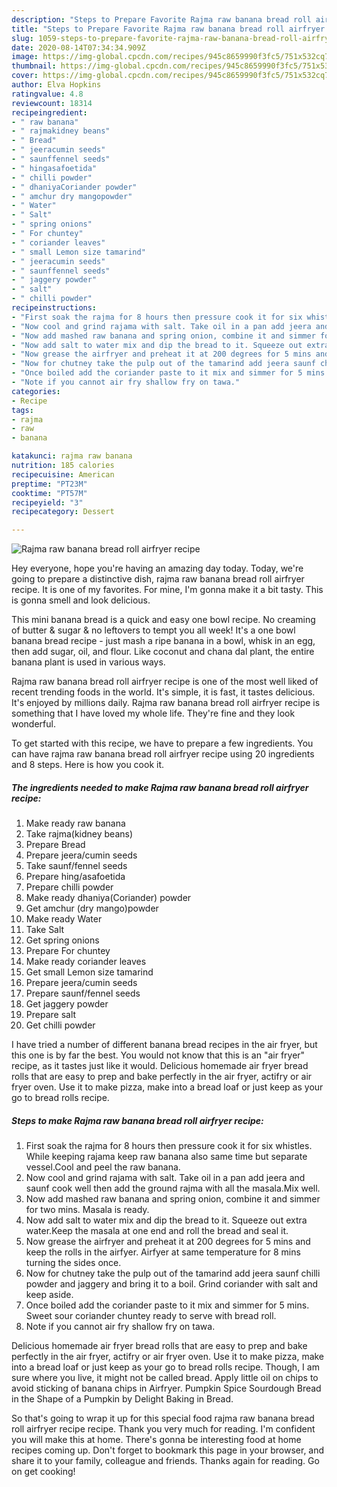 ```yaml
---
description: "Steps to Prepare Favorite Rajma raw banana bread roll airfryer recipe"
title: "Steps to Prepare Favorite Rajma raw banana bread roll airfryer recipe"
slug: 1059-steps-to-prepare-favorite-rajma-raw-banana-bread-roll-airfryer-recipe
date: 2020-08-14T07:34:34.909Z
image: https://img-global.cpcdn.com/recipes/945c8659990f3fc5/751x532cq70/rajma-raw-banana-bread-roll-airfryer-recipe-recipe-main-photo.jpg
thumbnail: https://img-global.cpcdn.com/recipes/945c8659990f3fc5/751x532cq70/rajma-raw-banana-bread-roll-airfryer-recipe-recipe-main-photo.jpg
cover: https://img-global.cpcdn.com/recipes/945c8659990f3fc5/751x532cq70/rajma-raw-banana-bread-roll-airfryer-recipe-recipe-main-photo.jpg
author: Elva Hopkins
ratingvalue: 4.8
reviewcount: 18314
recipeingredient:
- " raw banana"
- " rajmakidney beans"
- " Bread"
- " jeeracumin seeds"
- " saunffennel seeds"
- " hingasafoetida"
- " chilli powder"
- " dhaniyaCoriander powder"
- " amchur dry mangopowder"
- " Water"
- " Salt"
- " spring onions"
- " For chuntey"
- " coriander leaves"
- " small Lemon size tamarind"
- " jeeracumin seeds"
- " saunffennel seeds"
- " jaggery powder"
- " salt"
- " chilli powder"
recipeinstructions:
- "First soak the rajma for 8 hours then pressure cook it for six whistles. While keeping rajama keep raw banana also same time but separate vessel.Cool and peel the raw banana."
- "Now cool and grind rajama with salt. Take oil in a pan add jeera and saunf cook well then add the ground rajma with all the masala.Mix well."
- "Now add mashed raw banana and spring onion, combine it and simmer for two mins. Masala is ready."
- "Now add salt to water mix and dip the bread to it. Squeeze out extra water.Keep the masala at one end and roll the bread and seal it."
- "Now grease the airfryer and preheat it at 200 degrees for 5 mins and keep the rolls in the airfyer. Airfyer at same temperature for 8 mins turning the sides once."
- "Now for chutney take the pulp out of the tamarind add jeera saunf chilli powder and jaggery and bring it to a boil. Grind coriander with salt and keep aside."
- "Once boiled add the coriander paste to it mix and simmer for 5 mins. Sweet sour coriander chuntey ready to serve with bread roll."
- "Note if you cannot air fry shallow fry on tawa."
categories:
- Recipe
tags:
- rajma
- raw
- banana

katakunci: rajma raw banana 
nutrition: 185 calories
recipecuisine: American
preptime: "PT23M"
cooktime: "PT57M"
recipeyield: "3"
recipecategory: Dessert

---
```



![Rajma raw banana bread roll airfryer recipe](https://img-global.cpcdn.com/recipes/945c8659990f3fc5/751x532cq70/rajma-raw-banana-bread-roll-airfryer-recipe-recipe-main-photo.jpg)

Hey everyone, hope you're having an amazing day today. Today, we're going to prepare a distinctive dish, rajma raw banana bread roll airfryer recipe. It is one of my favorites. For mine, I'm gonna make it a bit tasty. This is gonna smell and look delicious.

This mini banana bread is a quick and easy one bowl recipe. No creaming of butter &amp; sugar &amp; no leftovers to tempt you all week! It&#39;s a one bowl banana bread recipe - just mash a ripe banana in a bowl, whisk in an egg, then add sugar, oil, and flour. Like coconut and chana dal plant, the entire banana plant is used in various ways.

Rajma raw banana bread roll airfryer recipe is one of the most well liked of recent trending foods in the world. It's simple, it is fast, it tastes delicious. It's enjoyed by millions daily. Rajma raw banana bread roll airfryer recipe is something that I have loved my whole life. They're fine and they look wonderful.


To get started with this recipe, we have to prepare a few ingredients. You can have rajma raw banana bread roll airfryer recipe using 20 ingredients and 8 steps. Here is how you cook it.

<!--inarticleads1-->

##### The ingredients needed to make Rajma raw banana bread roll airfryer recipe:

1. Make ready  raw banana
1. Take  rajma(kidney beans)
1. Prepare  Bread
1. Prepare  jeera/cumin seeds
1. Take  saunf/fennel seeds
1. Prepare  hing/asafoetida
1. Prepare  chilli powder
1. Make ready  dhaniya(Coriander) powder
1. Get  amchur (dry mango)powder
1. Make ready  Water
1. Take  Salt
1. Get  spring onions
1. Prepare  For chuntey
1. Make ready  coriander leaves
1. Get  small Lemon size tamarind
1. Prepare  jeera/cumin seeds
1. Prepare  saunf/fennel seeds
1. Get  jaggery powder
1. Prepare  salt
1. Get  chilli powder


I have tried a number of different banana bread recipes in the air fryer, but this one is by far the best. You would not know that this is an &#34;air fryer&#34; recipe, as it tastes just like it would. Delicious homemade air fryer bread rolls that are easy to prep and bake perfectly in the air fryer, actifry or air fryer oven. Use it to make pizza, make into a bread loaf or just keep as your go to bread rolls recipe. 

<!--inarticleads2-->

##### Steps to make Rajma raw banana bread roll airfryer recipe:

1. First soak the rajma for 8 hours then pressure cook it for six whistles. While keeping rajama keep raw banana also same time but separate vessel.Cool and peel the raw banana.
1. Now cool and grind rajama with salt. Take oil in a pan add jeera and saunf cook well then add the ground rajma with all the masala.Mix well.
1. Now add mashed raw banana and spring onion, combine it and simmer for two mins. Masala is ready.
1. Now add salt to water mix and dip the bread to it. Squeeze out extra water.Keep the masala at one end and roll the bread and seal it.
1. Now grease the airfryer and preheat it at 200 degrees for 5 mins and keep the rolls in the airfyer. Airfyer at same temperature for 8 mins turning the sides once.
1. Now for chutney take the pulp out of the tamarind add jeera saunf chilli powder and jaggery and bring it to a boil. Grind coriander with salt and keep aside.
1. Once boiled add the coriander paste to it mix and simmer for 5 mins. Sweet sour coriander chuntey ready to serve with bread roll.
1. Note if you cannot air fry shallow fry on tawa.


Delicious homemade air fryer bread rolls that are easy to prep and bake perfectly in the air fryer, actifry or air fryer oven. Use it to make pizza, make into a bread loaf or just keep as your go to bread rolls recipe. Though, I am sure where you live, it might not be called bread. Apply little oil on chips to avoid sticking of banana chips in Airfryer. Pumpkin Spice Sourdough Bread in the Shape of a Pumpkin by Delight Baking in Bread. 

So that's going to wrap it up for this special food rajma raw banana bread roll airfryer recipe recipe. Thank you very much for reading. I'm confident you will make this at home. There's gonna be interesting food at home recipes coming up. Don't forget to bookmark this page in your browser, and share it to your family, colleague and friends. Thanks again for reading. Go on get cooking!
